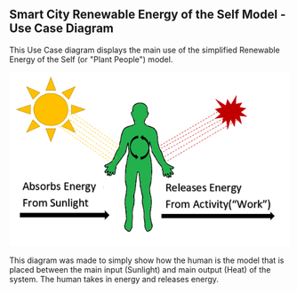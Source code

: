 ## Smart City Renewable Energy of the Self Model - Use Case Diagram

This Use Case diagram displays the main use of the simplified Renewable Energy of the Self (or "Plant People") model.



![Use Case Diagram](../images/UseCase.png)

This diagram was made to simply show how the human is the model that is placed between the main input (Sunlight) and main output (Heat) of the system. The human takes in energy and releases energy. 